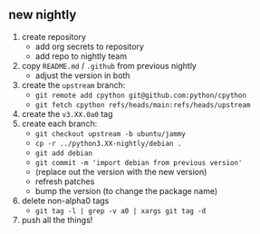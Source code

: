## new nightly

1. create repository
    - add org secrets to repository
    - add repo to nightly team
1. copy `README.md` / `.github` from previous nightly
    - adjust the version in both
1. create the `upstream` branch:
    - `git remote add cpython git@github.com:python/cpython`
    - `git fetch cpython refs/heads/main:refs/heads/upstream`
1. create the `v3.XX.0a0` tag
1. create each branch:
    - `git checkout upstream -b ubuntu/jammy`
    - `cp -r ../python3.XX-nightly/debian .`
    - `git add debian`
    - `git commit -m 'import debian from previous version'`
    - (replace out the version with the new version)
    - refresh patches
    - bump the version (to change the package name)
1. delete non-alpha0 tags
    - `git tag -l | grep -v a0 | xargs git tag -d`
1. push all the things!
